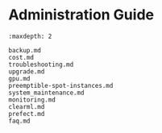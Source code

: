 # Administration Guide

```{toctree}
:maxdepth: 2

backup.md
cost.md
troubleshooting.md
upgrade.md
gpu.md
preemptible-spot-instances.md
system_maintenance.md
monitoring.md
clearml.md
prefect.md
faq.md
```
